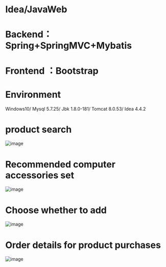 # Idea/JavaWeb
# Backend：Spring+SpringMVC+Mybatis
# Frontend ：Bootstrap
# Environment
Windows10/
Mysql 5.7.25/
Jbk	1.8.0-181/
Tomcat 8.0.53/
Idea	4.4.2
# product search
![image](https://github.com/hemadu/Desktop-shopping-mall/assets/111234410/2263d3ab-f75d-40c5-b614-981046af883d)
# Recommended computer accessories set
![image](https://github.com/hemadu/Desktop-shopping-mall/assets/111234410/00e2e898-5e57-48e3-8a01-a687e16d73ee)
# Choose whether to add
![image](https://github.com/hemadu/Desktop-shopping-mall/assets/111234410/f5340cc3-ceae-46b4-9a21-1c84a8c9540f)
# Order details for product purchases
![image](https://github.com/hemadu/Desktop-shopping-mall/assets/111234410/60d11179-a4a0-471e-b47d-2f5fbff518e3)


